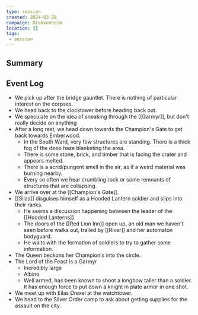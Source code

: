 ```yaml
---
type: session
created: 2024-03-28
campaign: Drakkenheim
location: []
tags:
 - session
---
```



## Summary

## Event Log

- We pick up after the bridge gauntlet. There is nothing of particular interest on the corpses.
- We head back to the clocktower before heading back out.
- We speculate on the idea of sneaking through the [[Garmyr]], but don't really decide on anything
- After a long rest, we head down towards the Champion's Gate to get back towards Emberwood.
	- In the South Ward, very few structures are standing. There is a thick fog of the deep haze blanketing the area.
	- There is some stone, brick, and timber that is facing the crater and appears melted.
	- There is a acrid/pungent smell in the air, as if a weird material was burning nearby.
	- Every so often we hear crumbling rock or some remnants of structures that are collapsing.
- We arrive over at the [[Champion's Gate]].
- [[Silas]] disguises himself as a Hooded Lantern soldier and slips into their ranks.
	- He seems a discussion happening between the leader of the [[Hooded Lanterns]]
	- The doors of the [[Red Lion Inn]] open up, an old man we haven't seen before walks out, trailed by [[River]] and her automaton bodyguard.
	- He waits with the formation of soldiers to try to gather some information.
- The Queen beckons her Champion's into the circle.
- The Lord of the Feast is a Garmyr
	- Incredibly large
	- Albino
	- Well armed, has been known to shoot a longbow taller than a soldier. It has enough force to put down a knight in plate armor in one shot.
- We meet up with Eilas Drexel at the watchtower.
- We head to the Silver Order camp to ask about getting supplies for the assault on the city.

